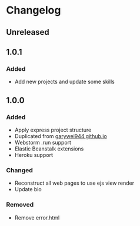 # Changelog

## Unreleased



## 1.0.1
### Added
- Add new projects and update some skills


## 1.0.0
### Added
- Apply express project structure
- Duplicated from [garywei944.github.io](https://github.com/garywei944/garywei944.github.io)
- Webstorm .run support
- Elastic Beanstalk extensions
- Heroku support

### Changed
- Reconstruct all web pages to use ejs view render
- Update bio

### Removed
- Remove error.html
